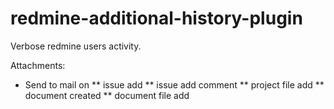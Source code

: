 redmine-additional-history-plugin
=================================

Verbose redmine users activity.

Attachments:
* Send to mail on
** issue add
** issue add comment
** project file add
** document created
** document file add


